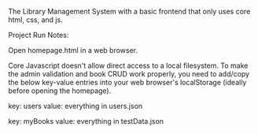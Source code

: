 The Library Management System with a basic frontend that only uses core html, css, and js.

Project Run Notes:

Open homepage.html in a web browser.

Core Javascript doesn't allow direct access to a local filesystem. To make the admin validation and book CRUD work properly, you need to add/copy the below key-value entries into your web browser's localStorage (ideally before opening the homepage).

key: users
value: everything in users.json

key: myBooks
value: everything in testData.json
